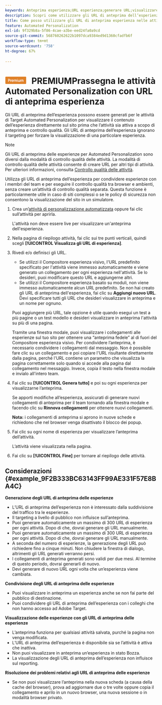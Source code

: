 ```yaml
---
keywords: Anteprima esperienza;URL esperienza;generare URL;visualizzare gli URL esperienza
description: Scopri come utilizzare gli URL di anteprima dell’esperienza per Adobe [!DNL Target] attività Automated Personalization per visualizzare il contenuto dell’esperienza direttamente sul sito prima che l’attività sia attiva.
title: Come posso utilizzare gli URL di anteprima esperienza nelle attività di Automated Personalization?
feature: Automated Personalization
exl-id: 9f329b8a-5f86-4cae-a3be-eed24fa0a9cd
source-git-commit: 568760262622b1097dca9384ed9d1360cfadfb6f
workflow-type: tm+mt
source-wordcount: '758'
ht-degree: 67%

---
```


# ![](/help/assets/premium.png) PREMIUMPrassegna le attività Automated Personalization con URL di anteprima esperienza

Gli URL di anteprima dell’esperienza possono essere generati per le attività di Target Automated Personalization per visualizzare il contenuto dell’esperienza direttamente sul sito prima che l’attività sia attiva a scopo di anteprima e controllo qualità. Gli URL di anteprima dell’esperienza ignorano il targeting per forzare la visualizzazione di una particolare esperienza.

>[!NOTE]
>
>Gli URL di anteprima delle esperienze per Automated Personalization sono diversi dalla modalità di controllo qualità delle attività. La modalità di controllo qualità delle attività consente di creare URL per altri tipi di attività. Per ulteriori informazioni, consulta [Controllo qualità delle attività](/help/c-activities/c-activity-qa/activity-qa.md).

Utilizza gli URL di anteprima dell’esperienza per condividere esperienze con i membri del team e per eseguire il controllo qualità tra browser e ambienti, senza creare un’attività di controllo qualità separata. Questa funzione è particolarmente utile in caso di siti complessi o se le policy di sicurezza non consentono la visualizzazione del sito in un simulatore.

1. Crea un’[attività di personalizzazione automatizzata](/help/c-activities/t-automated-personalization/create-ap-activity.md#task_8AAF837796D74CF893CA2F88BA1491C9) oppure fai clic sull’attività per aprirla.

   L&#39;attività non deve essere live per visualizzare un&#39;anteprima dell&#39;esperienza.
1. Nella pagina di riepilogo attività, fai clic sui tre punti verticali, quindi scegli **[!UICONTROL Visualizza gli URL di esperienza]**.
1. Rivedi e/o definisci gli URL.

   * Se utilizzi il Compositore esperienza visivo, l&#39;URL predefinito specificato per l&#39;attività viene immesso automaticamente e viene generato un collegamento per ogni esperienza nell&#39;attività. Se lo desideri, puoi modificare questo URL e aggiungerne altri.
   * Se utilizzi il Compositore esperienza basato su moduli, non viene immesso automaticamente alcun URL predefinito. Se non hai creato gli URL di anteprima dell&#39;esperienza, fai clic su **Aggiungi nuovo URL**. Devi specificare tutti gli URL che desideri visualizzare in anteprima e un nome per ognuno.

   Puoi aggiungere più URL, tale opzione è utile quando esegui un test a più pagine o un test modello e desideri visualizzare in anteprima l&#39;attività su più di una pagina.

   Tramite una finestra modale, puoi visualizzare i collegamenti alle esperienze sul tuo sito per ottenere una “anteprima fedele” al di fuori del Compositore esperienza visivo. Per condividere l’anteprima, è necessario condividere i collegamenti dal messaggio. Non è possibile fare clic su un collegamento e poi copiare l&#39;URL risultante direttamente dalla pagina, perché l&#39;URL contiene un parametro che visualizza la pagina correttamente solo quando si accede alla pagina dal collegamento nel messaggio. Invece, copia il testo nella finestra modale e invialo all&#39;intero team.
1. Fai clic su **[!UICONTROL Genera tutto]** e poi su ogni esperienza per visualizzarne l’anteprima.

   Se apporti modifiche all’esperienza, assicurati di generare nuovi collegamenti di anteprima per il team tornando alla finestra modale e facendo clic su **Rinnova collegamenti** per ottenere nuovi collegamenti.

   **Nota:** i collegamenti di anteprima si aprono in nuove schede e richiedono che nel browser venga disattivato il blocco dei popup.

1. Fai clic su ogni nome di esperienza per visualizzare l’anteprima dell’attività.

   L’attività viene visualizzata nella pagina.
1. Fai clic su **[!UICONTROL Fine]** per tornare al riepilogo delle attività.

## Considerazioni {#example_9F2B333BC63143FF99AE331F57E8BA4C}

**Generazione degli URL di anteprima delle esperienze**

* L’URL di anteprima dell’esperienza non è interessato dalla suddivisione del traffico tra le esperienze.
* Il targeting a livello di pubblico non influisce sull’anteprima.
* Puoi generare automaticamente un massimo di 300 URL di esperienza per ogni attività. Dopo di che, dovrai generare gli URL manualmente.
* Puoi generare automaticamente un massimo di 300 URL di esperienza per ogni attività. Dopo di che, dovrai generare gli URL manualmente.
* A seconda del numero di esperienze, la generazione degli URL può richiedere fino a cinque minuti. Non chiudere la finestra di dialogo, altrimenti gli URL generati verranno persi.
* I collegamenti di anteprima generati sono validi per due mesi. Al termine di questo periodo, dovrai generarli di nuovo.
* Devi generare di nuovo URL ogni volta che un’esperienza viene cambiata.

**Condivisione degli URL di anteprima delle esperienze**

* Puoi visualizzare in anteprima un esperienza anche se non fai parte del pubblico di destinazione.
* Puoi condividere gli URL di anteprima dell’esperienza con i colleghi che non hanno accesso ad Adobe Target.

**Visualizzazione delle esperienze con gli URL di anteprima delle esperienze**

* L’anteprima funziona per qualsiasi attività salvata, purché la pagina non venga modificata.
* L’URL di anteprima dell’esperienza è disponibile sia se l’attività è attiva che inattiva.
* Non puoi visualizzare in anteprima un’esperienza in stato Bozza.
* La visualizzazione degli URL di anteprima dell’esperienza non influisce sul reporting.

**Risoluzione dei problemi relativi agli URL di anteprima delle esperienze**

* Se non puoi visualizzare l’anteprima nella nuova scheda (a causa della cache del browser), prova ad aggiornare due o tre volte oppure copia il collegamento e aprilo in un nuovo browser, una nuova sessione o in modalità browser privato.
